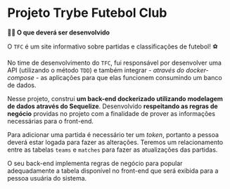 # Projeto Trybe Futebol Club

<summary><strong>👨‍💻 O que deverá ser desenvolvido</strong><br />

  O `TFC` é um site informativo sobre partidas e classificações de futebol! ⚽️

  No time de desenvolvimento do `TFC`, fui responsável por desenvolver uma API (utilizando o método `TDD`) e também integrar *- através do docker-compose -* as aplicações para que elas funcionem consumindo um banco de dados.

  Nesse projeto, construi **um back-end dockerizado utilizando modelagem de dados através do Sequelize**. Desenvolvido **respeitando as regras de negócio** providas no projeto com a finalidade de prover as informações necessárias para o front-end.

  Para adicionar uma partida é necessário ter um _token_, portanto a pessoa deverá estar logada para fazer as alterações. Teremos um relacionamento entre as tabelas `teams` e `matches` para fazer as atualizações das partidas.

  O seu back-end implementa regras de negócio para popular adequadamente a tabela disponível no front-end que será exibida para a pessoa usuária do sistema.

